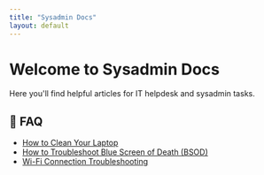 ```yaml
---
title: "Sysadmin Docs"
layout: default
---
```


# Welcome to Sysadmin Docs

Here you'll find helpful articles for IT helpdesk and sysadmin tasks.

## 📂 FAQ
- [How to Clean Your Laptop](FAQ/how-to-clean-your-laptop.md)
- [How to Troubleshoot Blue Screen of Death (BSOD)](FAQ/bsod-troubleshooting.md)
- [Wi-Fi Connection Troubleshooting](FAQ/wifi-troubleshooting.md)
